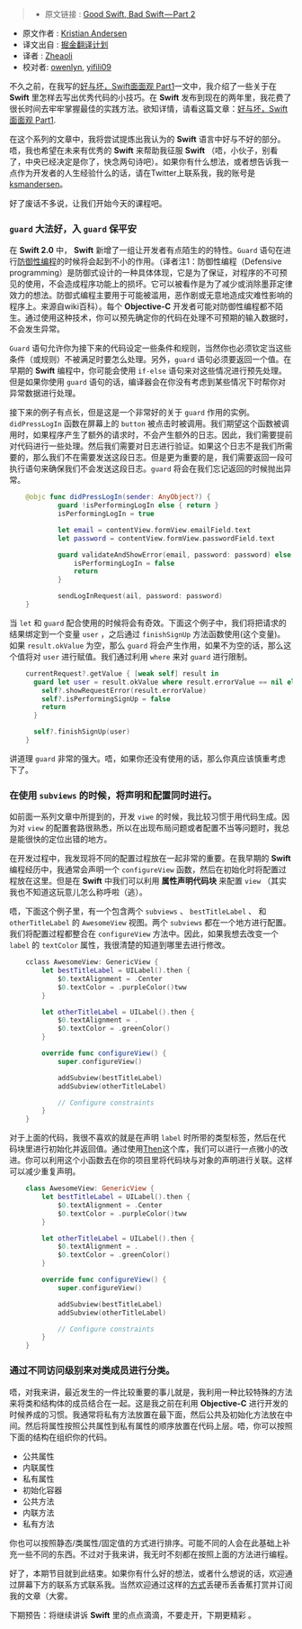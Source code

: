 >* 原文链接 : [Good Swift, Bad Swift — Part 2](https://medium.com/@ksmandersen/good-swift-bad-swift-part-2-d6daebf53a5)
* 原文作者 : [Kristian Andersen](https://medium.com/@ksmandersen)
* 译文出自 : [掘金翻译计划](https://github.com/xitu/gold-miner)
* 译者 : [Zheaoli](https://github.com/Zheaoli)
* 校对者: [owenlyn](https://github.com/owenlyn), [yifili09](https://github.com/yifili09)


不久之前，在我写的[好与坏，Swift面面观 Part1](https://medium.com/@ksmandersen/good-swift-bad-swift-part-1-f58f71da3575)一文中，我介绍了一些关于在 **Swift** 里怎样去写出优秀代码的小技巧。在 **Swift** 发布到现在的两年里，我花费了很长时间去牢牢掌握最佳的实践方法。欲知详情，请看这篇文章：[好与坏，Swift面面观 Part1](https://medium.com/@ksmandersen/good-swift-bad-swift-part-1-f58f71da3575).

在这个系列的文章中，我将尝试提炼出我认为的 **Swift** 语言中好与不好的部分。唔，我也希望在未来有优秀的 **Swift** 来帮助我征服 **Swift** （唔，小伙子，别看了，中央已经决定是你了，快念两句诗吧）。如果你有什么想法，或者想告诉我一点作为开发者的人生经验什么的话，请在Twitter上联系我，我的账号是[ksmandersen](http://twitter.com/ksmandersen)。

好了废话不多说，让我们开始今天的课程吧。


### `guard` 大法好，入 `guard` 保平安

在 **Swift 2.0** 中， **Swift** 新增了一组让开发者有点陌生的的特性。`Guard` 语句在进行[防御性编程](https://en.wikipedia.org/wiki/Defensive_programming)的时候将会起到不小的作用。（译者注1：防御性编程（Defensive programming）是防御式设计的一种具体体现，它是为了保证，对程序的不可预见的使用，不会造成程序功能上的损坏。它可以被看作是为了减少或消除墨菲定律效力的想法。防御式编程主要用于可能被滥用，恶作剧或无意地造成灾难性影响的程序上。来源自wiki百科）。每个 **Objective-C** 开发者可能对防御性编程都不陌生。通过使用这种技术，你可以预先确定你的代码在处理不可预期的输入数据时，不会发生异常。

`Guard` 语句允许你为接下来的代码设定一些条件和规则，当然你也必须钦定当这些条件（或规则）不被满足时要怎么处理。另外，`guard` 语句必须要返回一个值。在早期的 **Swift** 编程中，你可能会使用 `if-else` 语句来对这些情况进行预先处理。但是如果你使用 `guard` 语句的话，编译器会在你没有考虑到某些情况下时帮你对异常数据进行处理。

接下来的例子有点长，但是这是一个非常好的关于 `guard` 作用的实例。 `didPressLogIn` 函数在屏幕上的 `button` 被点击时被调用。我们期望这个函数被调用时，如果程序产生了额外的请求时，不会产生额外的日志。因此，我们需要提前对代码进行一些处理。然后我们需要对日志进行验证。如果这个日志不是我们所需要的，那么我们不在需要发送这段日志。但是更为重要的是，我们需要返回一段可执行语句来确保我们不会发送这段日志。`guard` 将会在我们忘记返回的时候抛出异常。

~~~Swift
    @objc func didPressLogIn(sender: AnyObject?) {
            guard !isPerformingLogIn else { return }
            isPerformingLogIn = true

            let email = contentView.formView.emailField.text
            let password = contentView.formView.passwordField.text

            guard validateAndShowError(email, password: password) else {
                isPerformingLogIn = false
                return
            }

            sendLogInRequest(ail, password: password)
    }
~~~

当 `let` 和 `guard` 配合使用的时候将会有奇效。下面这个例子中，我们将把请求的结果绑定到一个变量 `user` ，之后通过 `finishSignUp` 方法函数使用(这个变量)。如果 `result.okValue` 为空，那么 `guard` 将会产生作用，如果不为空的话，那么这个值将对 `user` 进行赋值。我们通过利用 `where` 来对 `guard` 进行限制。

~~~Swift
    currentRequest?.getValue { [weak self] result in
      guard let user = result.okValue where result.errorValue == nil else {
        self?.showRequestError(result.errorValue)
        self?.isPerformingSignUp = false
        return
      }

      self?.finishSignUp(user)
    }
~~~

讲道理 `guard` 非常的强大。唔，如果你还没有使用的话，那么你真应该慎重考虑下了。

### 在使用 `subviews` 的时候，将声明和配置同时进行。

如前面一系列文章中所提到的，开发 `viwe` 的时候，我比较习惯于用代码生成。因为对 `view` 的配置套路很熟悉，所以在出现布局问题或者配置不当等问题时，我总是能很快的定位出错的地方。

在开发过程中，我发现将不同的配置过程放在一起非常的重要。在我早期的 **Swift** 编程经历中，我通常会声明一个 `configureView` 函数，然后在初始化时将配置过程放在这里。但是在 **Swift** 中我们可以利用 **属性声明代码块** 来配置 `view` （其实我也不知道这玩意儿怎么称呼啦（逃）。

唔，下面这个例子里，有一个包含两个 `subviews` 、 `bestTitleLabel` 、 和 `otherTitleLabel` 的 `AwesomeView` 视图。两个 `subviews` 都在一个地方进行配置。我们将配置过程都整合在 `configureView` 方法中。因此，如果我想去改变一个 `label` 的 `textColor` 属性，我很清楚的知道到哪里去进行修改。

~~~Swift
    cclass AwesomeView: GenericView {
        let bestTitleLabel = UILabel().then {
            $0.textAlignment = .Center
            $0.textColor = .purpleColor()tww
        }

        let otherTitleLabel = UILabel().then {
            $0.textAlignment = .
            $0.textColor = .greenColor()
        }

        override func configureView() {
            super.configureView()

            addSubview(bestTitleLabel)
            addSubview(otherTitleLabel)

            // Configure constraints
        }
    }
~~~

对于上面的代码，我很不喜欢的就是在声明 `label` 时所带的类型标签，然后在代码块里进行初始化并返回值。通过使用[Then](https://github.com/devxoul/Then)这个库，我们可以进行一点微小的改进。你可以利用这个小函数去在你的项目里将代码块与对象的声明进行关联。这样可以减少重复声明。
~~~Swift
    class AwesomeView: GenericView {
        let bestTitleLabel = UILabel().then {
            $0.textAlignment = .Center
            $0.textColor = .purpleColor()tww
        }

        let otherTitleLabel = UILabel().then {
            $0.textAlignment = .
            $0.textColor = .greenColor()
        }

        override func configureView() {
            super.configureView()

            addSubview(bestTitleLabel)
            addSubview(otherTitleLabel)

            // Configure constraints
        }
    }
~~~


### 通过不同访问级别来对类成员进行分类。

唔，对我来讲，最近发生的一件比较重要的事儿就是，我利用一种比较特殊的方法来将类和结构体的成员结合在一起。这是我之前在利用 **Objective-C** 进行开发的时候养成的习惯。我通常将私有方法放置在最下面，然后公共及初始化方法放在中间。然后将属性按照公共属性到私有属性的顺序放置在代码上层。唔，你可以按照下面的结构在组织你的代码。

*   公共属性
*   内联属性
*   私有属性
*   初始化容器
*   公共方法
*   内联方法
*   私有方法

你也可以按照静态/类属性/固定值的方式进行排序。可能不同的人会在此基础上补充一些不同的东西。不过对于我来讲，我无时不刻都在按照上面的方法进行编程。

好了，本期节目就到此结束。如果你有什么好的想法，或者什么想说的话，欢迎通过屏幕下方的联系方式联系我。当然欢迎通过这样的[方式](http://twitter.com/ksmandersen)丢硬币丢香蕉打赏并订阅我的文章（大雾。

下期预告：将继续讲诉 **Swift** 里的点点滴滴，不要走开，下期更精彩 。
